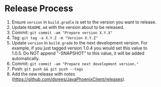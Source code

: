 Release Process
===============

 1.  Ensure `version` in `build.gradle` is set to the version you want to release.
 2.  Update `README.md` with the version about to be released.
 3.  Commit: `git commit -am "Prepare version X.Y.X"`
 4.  Tag: `git tag -a X.Y.Z -m "Version X.Y.Z"`
 5.  Update `version` in `build.grade` to the next development version. For example, if
     you just tagged version 1.0.4 you would set this value to 1.0.5. Do NOT append "-SNAPSHOT" to
     this value, it will be added automatically.
 6.  Commit: `git commit -am "Prepare next development version."`
 7.  Push: `git push && git push --tags`
 8.  Add the new release with notes (https://github.com/dsrees/JavaPhoenixClient/releases).
